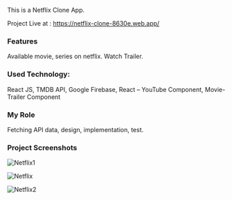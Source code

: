 This is a Netflix Clone App.

Project Live at : https://netflix-clone-8630e.web.app/

### Features
Available movie, series on netflix.
Watch Trailer.
### Used Technology:
  React JS,
  TMDB API,
  Google Firebase,
  React – YouTube Component,
  Movie-Trailer Component

### My Role
Fetching API data, design, implementation, test. 

### Project Screenshots
![Netflix1](https://user-images.githubusercontent.com/43738990/224775166-9b01c07a-de85-4884-bf4d-baec086e0c97.png)

![Netflix](https://user-images.githubusercontent.com/43738990/224774550-a8e00100-d822-48e0-8567-f70eb5f10295.png)

![Netflix2](https://user-images.githubusercontent.com/43738990/224775201-224b0823-b99f-4b7a-9a39-1ee38b63d4be.png)
